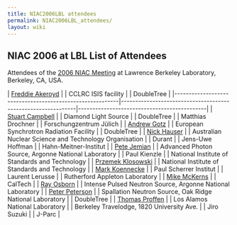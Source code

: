 ```yaml
---
title: NIAC2006LBL attendees
permalink: NIAC2006LBL_attendees/
layout: wiki
---
```


NIAC 2006 at LBL List of Attendees
----------------------------------

Attendees of the [2006 NIAC Meeting](NIAC2006LBL "wikilink") at Lawrence
Berkeley Laboratory, Berkeley, CA, USA.

| [Freddie Akeroyd](User%3AFreddie_Akeroyd "wikilink")     | | CCLRC ISIS facility                                        | | DoubleTree                                |
|----------------------------------------------------------|--------------------------------------------------------------|---------------------------------------------|
| [Stuart Campbell](User%3AStuart_Campbell "wikilink")     | | Diamond Light Source                                       | | DoubleTree                                |
| Matthias Drochner                                        | | Forschungzentrum Jülich                                    |
| [Andrew Gotz](User%3AAndy_Gotz "wikilink")               | | European Synchrotron Radiation Facility                    | | DoubleTree                                |
| [Nick Hauser](User%3ANick "wikilink")                    | | Australian Nuclear Science and Technology Organisation     | | Durant                                    |
| Jens-Uwe Hoffman                                         | | Hahn-Meitner-Institut                                      |
| [Pete Jemian](User%3APete_Jemian "wikilink")             | | Advanced Photon Source, Argonne National Laboratory        |
| Paul Kienzle                                             | | National Institute of Standards and Technology             |
| [Przemek Klosowski](User%3APrzemek_Klosowski "wikilink") | | National Institute of Standards and Technology             |
| [Mark Koennecke](User%3AMark_Koennecke "wikilink")       | | Paul Scherrer Institut                                     |
| Laurent Lerusse                                          | | Rutherford Appleton Laboratory                             |
| [Mike McKerns](http://www.its.caltech.edu/~mmckerns)     | | CalTech                                                    |
| [Ray Osborn](User%3ARay_Osborn "wikilink")               | | Intense Pulsed Neutron Source, Argonne National Laboratory |
| [Peter Peterson](User%3APeter_Peterson "wikilink")       | | Spallation Neutron Source, Oak Ridge National Laboratory   | | DoubleTree                                |
| [Thomas Proffen](User%3AThomas_Proffen "wikilink")       | | Los Alamos National Laboratory                             | | Berkeley Travelodge, 1820 University Ave. |
| Jiro Suzuki                                              | | J-Parc                                                     |


